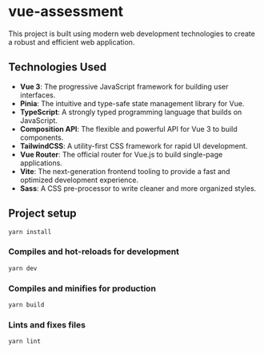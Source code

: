 # vue-assessment

This project is built using modern web development technologies to create a robust and efficient web application.

## Technologies Used

- **Vue 3**: The progressive JavaScript framework for building user interfaces.
- **Pinia**: The intuitive and type-safe state management library for Vue.
- **TypeScript**: A strongly typed programming language that builds on JavaScript.
- **Composition API**: The flexible and powerful API for Vue 3 to build components.
- **TailwindCSS**: A utility-first CSS framework for rapid UI development.
- **Vue Router**: The official router for Vue.js to build single-page applications.
- **Vite**: The next-generation frontend tooling to provide a fast and optimized development experience.
- **Sass**: A CSS pre-processor to write cleaner and more organized styles.

## Project setup
```
yarn install
```

### Compiles and hot-reloads for development
```
yarn dev
```

### Compiles and minifies for production
```
yarn build
```

### Lints and fixes files
```
yarn lint
```

